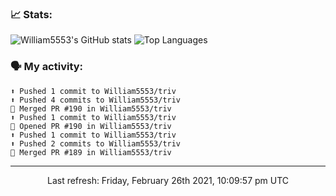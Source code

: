 ### 📈 Stats:
![William5553's GitHub stats](https://github-readme-stats.vercel.app/api?username=william5553&show_icons=true)
![Top Languages](https://github-readme-stats.vercel.app/api/top-langs/?username=william5553&langs_count=10&layout=compact)

### 🗣 My activity:
```
⬆️ Pushed 1 commit to William5553/triv
⬆️ Pushed 4 commits to William5553/triv
🎉 Merged PR #190 in William5553/triv
⬆️ Pushed 1 commit to William5553/triv
💪 Opened PR #190 in William5553/triv
⬆️ Pushed 1 commit to William5553/triv
⬆️ Pushed 2 commits to William5553/triv
🎉 Merged PR #189 in William5553/triv
```

------------
<p align="center">Last refresh: Friday, February 26th 2021, 10:09:57 pm UTC</p>
